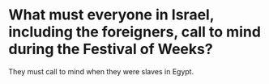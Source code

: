 # What must everyone in Israel, including the foreigners, call to mind during the Festival of Weeks?

They must call to mind when they were slaves in Egypt.
